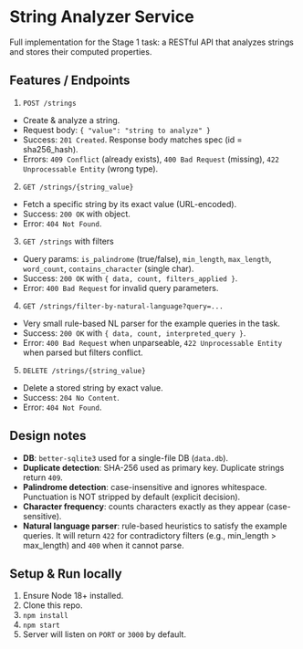 # String Analyzer Service


Full implementation for the Stage 1 task: a RESTful API that analyzes strings and stores their computed properties.


## Features / Endpoints


1. `POST /strings`
- Create & analyze a string.
- Request body: `{ "value": "string to analyze" }`
- Success: `201 Created`. Response body matches spec (id = sha256_hash).
- Errors: `409 Conflict` (already exists), `400 Bad Request` (missing), `422 Unprocessable Entity` (wrong type).


2. `GET /strings/{string_value}`
- Fetch a specific string by its exact value (URL-encoded).
- Success: `200 OK` with object.
- Error: `404 Not Found`.


3. `GET /strings` with filters
- Query params: `is_palindrome` (true/false), `min_length`, `max_length`, `word_count`, `contains_character` (single char).
- Success: `200 OK` with `{ data, count, filters_applied }`.
- Error: `400 Bad Request` for invalid query parameters.


4. `GET /strings/filter-by-natural-language?query=...`
- Very small rule-based NL parser for the example queries in the task.
- Success: `200 OK` with `{ data, count, interpreted_query }`.
- Error: `400 Bad Request` when unparseable, `422 Unprocessable Entity` when parsed but filters conflict.


5. `DELETE /strings/{string_value}`
- Delete a stored string by exact value.
- Success: `204 No Content`.
- Error: `404 Not Found`.


## Design notes


- **DB**: `better-sqlite3` used for a single-file DB (`data.db`).
- **Duplicate detection**: SHA-256 used as primary key. Duplicate strings return `409`.
- **Palindrome detection**: case-insensitive and ignores whitespace. Punctuation is NOT stripped by default (explicit decision).
- **Character frequency**: counts characters exactly as they appear (case-sensitive).
- **Natural language parser**: rule-based heuristics to satisfy the example queries. It will return `422` for contradictory filters (e.g., min_length > max_length) and `400` when it cannot parse.


## Setup & Run locally


1. Ensure Node 18+ installed.
2. Clone this repo.
3. `npm install`
4. `npm start`
5. Server will listen on `PORT` or `3000` by default.
